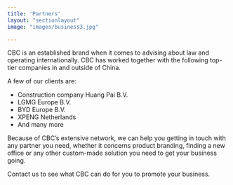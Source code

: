 ```yaml
---
title: 'Partners'
layout: "sectionlayout"
image: "images/business3.jpg"

---
```


CBC is an established brand when it comes to advising about law and operating internationally. CBC has worked together with the following top-tier companies in and outside of China.

A few of our clients are:

-	Construction company Huang Pai B.V. 
-	LGMG Europe B.V. 
-	BYD Europe B.V.
-	XPENG Netherlands
-	And many more

Because of CBC’s extensive network, we can help you getting in touch with any partner you need, whether it concerns product branding, finding a new office or any other custom-made solution you need to get your business going.

Contact us to see what CBC can do for you to promote your business.
